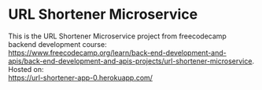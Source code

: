 # URL Shortener Microservice

This is the URL Shortener Microservice project from freecodecamp backend development course: <br />
https://www.freecodecamp.org/learn/back-end-development-and-apis/back-end-development-and-apis-projects/url-shortener-microservice. <br />
Hosted on: <br /> https://url-shortener-app-0.herokuapp.com/
